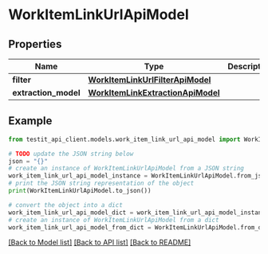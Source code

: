 # WorkItemLinkUrlApiModel


## Properties

Name | Type | Description | Notes
------------ | ------------- | ------------- | -------------
**filter** | [**WorkItemLinkUrlFilterApiModel**](WorkItemLinkUrlFilterApiModel.md) |  | 
**extraction_model** | [**WorkItemLinkExtractionApiModel**](WorkItemLinkExtractionApiModel.md) |  | 

## Example

```python
from testit_api_client.models.work_item_link_url_api_model import WorkItemLinkUrlApiModel

# TODO update the JSON string below
json = "{}"
# create an instance of WorkItemLinkUrlApiModel from a JSON string
work_item_link_url_api_model_instance = WorkItemLinkUrlApiModel.from_json(json)
# print the JSON string representation of the object
print(WorkItemLinkUrlApiModel.to_json())

# convert the object into a dict
work_item_link_url_api_model_dict = work_item_link_url_api_model_instance.to_dict()
# create an instance of WorkItemLinkUrlApiModel from a dict
work_item_link_url_api_model_from_dict = WorkItemLinkUrlApiModel.from_dict(work_item_link_url_api_model_dict)
```
[[Back to Model list]](../README.md#documentation-for-models) [[Back to API list]](../README.md#documentation-for-api-endpoints) [[Back to README]](../README.md)


